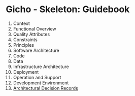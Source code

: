 # Gicho - Skeleton: Guidebook

1. Context
2. Functional Overview
3. Quality Attributes
4. Constraints
5. Principles
6. Software Architecture
7. Code
8. Data
9. Infrastructure Architecture
10. Deployment
11. Operation and Support
12. Development Environment
13. [Architectural Decision Records](13-adr/index.md)
